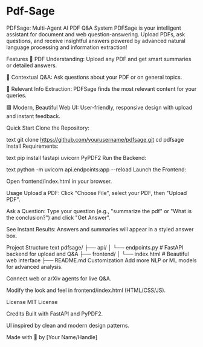 # Pdf-Sage
PDFSage: Multi-Agent AI PDF Q&A System
PDFSage is your intelligent assistant for document and web question-answering.
Upload PDFs, ask questions, and receive insightful answers powered by advanced natural language processing and information extraction!

Features
📄 PDF Understanding: Upload any PDF and get smart summaries or detailed answers.

🧠 Contextual Q&A: Ask questions about your PDF or on general topics.

🔎 Relevant Info Extraction: PDFSage finds the most relevant content for your queries.

🟪 Modern, Beautiful Web UI: User-friendly, responsive design with upload and instant feedback.

Quick Start
Clone the Repository:

text
git clone https://github.com/yourusername/pdfsage.git
cd pdfsage
Install Requirements:

text
pip install fastapi uvicorn PyPDF2
Run the Backend:

text
python -m uvicorn api.endpoints:app --reload
Launch the Frontend:

Open frontend/index.html in your browser.

Usage
Upload a PDF: Click "Choose File", select your PDF, then "Upload PDF".

Ask a Question: Type your question (e.g., "summarize the pdf" or "What is the conclusion?") and click "Get Answer".

See Instant Results: Answers and summaries will appear in a styled answer box.

Project Structure
text
pdfsage/
├── api/
│   └── endpoints.py         # FastAPI backend for upload and Q&A
├── frontend/
│   └── index.html           # Beautiful web interface
├── README.md
Customization
Add more NLP or ML models for advanced analysis.

Connect web or arXiv agents for live Q&A.

Modify the look and feel in frontend/index.html (HTML/CSS/JS).

License
MIT License

Credits
Built with FastAPI and PyPDF2.

UI inspired by clean and modern design patterns.

Made with 💜 by [Your Name/Handle]

